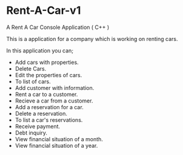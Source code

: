 # Rent-A-Car-v1
A Rent A Car Console Application ( C++ )

This is a application for a company which is working on renting cars.

In this application you can;

  - Add cars with properties.
  - Delete Cars.
  - Edit the properties of cars.
  - To list of cars.
  - Add customer with information.
  - Rent a car to a customer.
  - Recieve a car from a customer.
  - Add a reservation for a car.
  - Delete a reservation.
  - To list a car's reservations.
  - Receive payment.
  - Debt inquiry.
  - View financial situation of a month.
  - View financial situation of a year.
